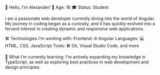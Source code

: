 👋 Hello, I'm Alexander!
🌟 Age: 16
🎓 Status: Student

I am a passionate web developer currently diving into the world of Angular. My journey in coding began as a curiosity, and it has quickly evolved into a fervent interest in creating dynamic and responsive web applications.

🛠️ Technologies I’m working with:
Frontend: 🌐 Angular
Languages: 💻 HTML, CSS, JavaScript
Tools: 🛠️ Git, Visual Studio Code, and more

🍂 What I’m currently learning:
I'm actively expanding my knowledge in TypeScript, as well as exploring best practices in web development and design principles.
